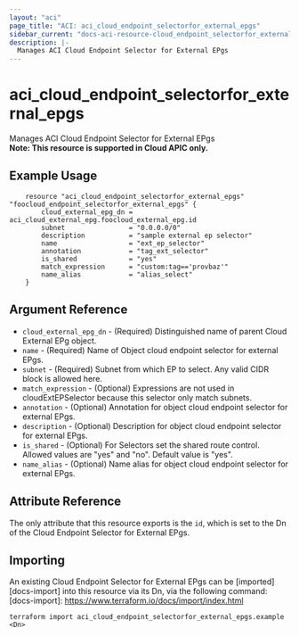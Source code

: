 ```yaml
---
layout: "aci"
page_title: "ACI: aci_cloud_endpoint_selectorfor_external_epgs"
sidebar_current: "docs-aci-resource-cloud_endpoint_selectorfor_external_epgs"
description: |-
  Manages ACI Cloud Endpoint Selector for External EPgs
---
```


# aci_cloud_endpoint_selectorfor_external_epgs

Manages ACI Cloud Endpoint Selector for External EPgs  
<b>Note: This resource is supported in Cloud APIC only.</b>

## Example Usage

```hcl
	resource "aci_cloud_endpoint_selectorfor_external_epgs" "foocloud_endpoint_selectorfor_external_epgs" {
		cloud_external_epg_dn = aci_cloud_external_epg.foocloud_external_epg.id
		subnet                = "0.0.0.0/0"
		description           = "sample external ep selector"
		name                  = "ext_ep_selector"
		annotation            = "tag_ext_selector"
		is_shared             = "yes"
		match_expression 	  = "custom:tag=='provbaz'"
		name_alias            = "alias_select"
	}
```

## Argument Reference

- `cloud_external_epg_dn` - (Required) Distinguished name of parent Cloud External EPg object.
- `name` - (Required) Name of Object cloud endpoint selector for external EPgs.
- `subnet` - (Required) Subnet from which EP to select. Any valid CIDR block is allowed here.
- `match_expression` - (Optional) Expressions are not used in cloudExtEPSelector because this selector only match subnets.
- `annotation` - (Optional) Annotation for object cloud endpoint selector for external EPgs.
- `description` - (Optional) Description for object cloud endpoint selector for external EPgs.
- `is_shared` - (Optional) For Selectors set the shared route control. Allowed values are "yes" and "no". Default value is "yes".
- `name_alias` - (Optional) Name alias for object cloud endpoint selector for external EPgs.

## Attribute Reference

The only attribute that this resource exports is the `id`, which is set to the
Dn of the Cloud Endpoint Selector for External EPgs.

## Importing

An existing Cloud Endpoint Selector for External EPgs can be [imported][docs-import] into this resource via its Dn, via the following command:
[docs-import]: https://www.terraform.io/docs/import/index.html

```
terraform import aci_cloud_endpoint_selectorfor_external_epgs.example <Dn>
```
